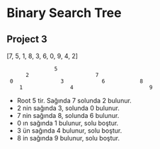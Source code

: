 # Binary Search Tree
## Project 3

[7, 5, 1, 8, 3, 6, 0, 9, 4, 2] 

			       5
		  2                     7
	 0               3            6           8 
        1               4                        9

- Root 5 tir. Sağında 7 solunda 2 bulunur.
- 2 nin sağında 3, solunda 0 bulunur.
- 7 nin sağında 8, solunda 6 bulunur.
- 0 ın sağında 1 bulunur, solu boştur.
- 3 ün sağında 4 bulunur, solu boştur.
- 8 in sağında 9 bulunur, solu boştur.
